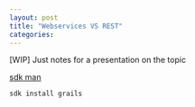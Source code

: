 ```yaml
---
layout: post
title: "Webservices VS REST"
categories:
---
```


[WIP]
Just notes for a presentation on the topic

[sdk man](http://sdkman.io/)

``` bash
sdk install grails
```
